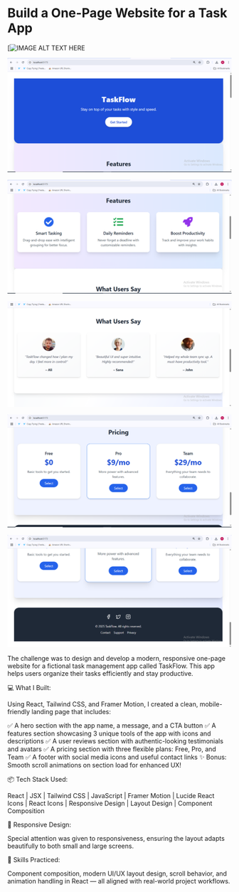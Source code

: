 #  Build a One-Page Website for a Task App

[![IMAGE ALT TEXT HERE](https://www.linkedin.com/posts/muhammed-muzammil-khan-617155373_elevvopathways-elevvo-frontenddevelopment-activity-7351882890835595265-NGpY?utm_source=share&utm_medium=member_desktop&rcm=ACoAAFxkdjMBdKUv0sf3ZQPpWUSc_JggA6jAPkM)

![image alt](https://github.com/Muzammil-khan-uni/One-Page-Website-for-a-Task-App/blob/main/Output%20SS/SS1.png)

![image alt](https://github.com/Muzammil-khan-uni/One-Page-Website-for-a-Task-App/blob/main/Output%20SS/SS2.png)

![image alt](https://github.com/Muzammil-khan-uni/One-Page-Website-for-a-Task-App/blob/main/Output%20SS/SS3.png)

![image alt](https://github.com/Muzammil-khan-uni/One-Page-Website-for-a-Task-App/blob/main/Output%20SS/SS4.png)

![image alt](https://github.com/Muzammil-khan-uni/One-Page-Website-for-a-Task-App/blob/main/Output%20SS/SS5.png)

The challenge was to design and develop a modern, responsive one-page website for a fictional task management app called TaskFlow. This app helps users organize their tasks efficiently and stay productive.

💻 What I Built:

Using React, Tailwind CSS, and Framer Motion, I created a clean, mobile-friendly landing page that includes:

✅ A hero section with the app name, a message, and a CTA button
✅ A features section showcasing 3 unique tools of the app with icons and descriptions
✅ A user reviews section with authentic-looking testimonials and avatars
✅ A pricing section with three flexible plans: Free, Pro, and Team
✅ A footer with social media icons and useful contact links
✨ Bonus: Smooth scroll animations on section load for enhanced UX!

📦 Tech Stack Used:

React | JSX | Tailwind CSS | JavaScript | Framer Motion | Lucide React Icons | React Icons | Responsive Design | Layout Design | Component Composition

📱 Responsive Design:

Special attention was given to responsiveness, ensuring the layout adapts beautifully to both small and large screens.

🧠 Skills Practiced:

Component composition, modern UI/UX layout design, scroll behavior, and animation handling in React — all aligned with real-world project workflows.
